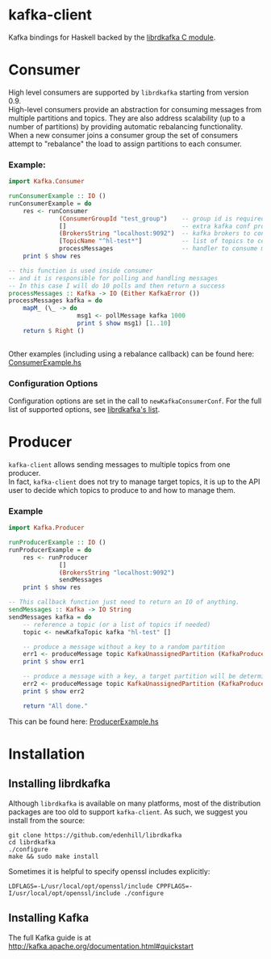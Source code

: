 # kafka-client 

Kafka bindings for Haskell backed by the 
[librdkafka C module](https://github.com/edenhill/librdkafka).

# Consumer
High level consumers are supported by `librdkafka` starting from version 0.9.  
High-level consumers provide an abstraction for consuming messages from multiple 
partitions and topics. They are also address scalability (up to a number of partitions)
by providing automatic rebalancing functionality. When a new consumer joins a consumer 
group the set of consumers attempt to "rebalance" the load to assign partitions to each consumer.

### Example:

```Haskell
import Kafka.Consumer

runConsumerExample :: IO ()
runConsumerExample = do
    res <- runConsumer
              (ConsumerGroupId "test_group")    -- group id is required
              []                                -- extra kafka conf properties
              (BrokersString "localhost:9092")  -- kafka brokers to connect to
              [TopicName "^hl-test*"]           -- list of topics to consume, supporting regex
              processMessages                   -- handler to consume messages
    print $ show res

-- this function is used inside consumer 
-- and it is responsible for polling and handling messages
-- In this case I will do 10 polls and then return a success
processMessages :: Kafka -> IO (Either KafkaError ())
processMessages kafka = do
    mapM_ (\_ -> do
                   msg1 <- pollMessage kafka 1000
                   print $ show msg1) [1..10]
    return $ Right ()
    
```

Other examples (including using a rebalance callback) can be found here: [ConsumerExample.hs](src/Kafka/Examples/ConsumerExample.hs)

### Configuration Options
Configuration options are set in the call to `newKafkaConsumerConf`. For
the full list of supported options, see 
[librdkafka's list](https://github.com/edenhill/librdkafka/blob/master/CONFIGURATION.md).

# Producer

`kafka-client` allows sending messages to multiple topics from one producer.  
In fact, `kafka-client` does not try to manage target topics, it is up to the API user to decide 
which topics to produce to and how to manage them.

### Example

```Haskell
import Kafka.Producer

runProducerExample :: IO ()
runProducerExample = do
    res <- runProducer 
              [] 
              (BrokersString "localhost:9092") 
              sendMessages
    print $ show res

-- This callback function just need to return an IO of anything.
sendMessages :: Kafka -> IO String
sendMessages kafka = do
    -- reference a topic (or a list of topics if needed)
    topic <- newKafkaTopic kafka "hl-test" []

    -- produce a message without a key to a random partition
    err1 <- produceMessage topic KafkaUnassignedPartition (KafkaProduceMessage "test from producer")
    print $ show err1

    -- produce a message with a key, a target partition will be determined by the key.
    err2 <- produceMessage topic KafkaUnassignedPartition (KafkaProduceKeyedMessage "key" "test from producer (with key)")
    print $ show err2

    return "All done."
```

This can be found here: [ProducerExample.hs](src/Kafka/Examples/ProducerExample.hs)

# Installation

## Installing librdkafka

Although `librdkafka` is available on many platforms, most of
the distribution packages are too old to support `kafka-client`.
As such, we suggest you install from the source:

    git clone https://github.com/edenhill/librdkafka
    cd librdkafka
    ./configure
    make && sudo make install

Sometimes it is helpful to specify openssl includes explicitly:

    LDFLAGS=-L/usr/local/opt/openssl/include CPPFLAGS=-I/usr/local/opt/openssl/include ./configure

## Installing Kafka

The full Kafka guide is at http://kafka.apache.org/documentation.html#quickstart
